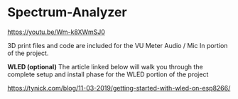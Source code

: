 # Spectrum-Analyzer

https://youtu.be/Wm-k8XWmSJ0

3D print files and code are included for the VU Meter Audio / Mic In portion of the project.


<b>WLED (optional)</b> 
The article linked below will walk you through the complete setup and install phase for the WLED portion of the project

https://tynick.com/blog/11-03-2019/getting-started-with-wled-on-esp8266/
 
